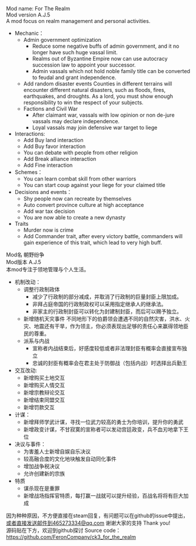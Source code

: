 Mod name: For The Realm  
Mod version A.J.5  
A mod focus on realm management and personal activities.
+ Mechanic：
  + Admin government optimization
    + Reduce some negative buffs of admin government, and it no longer have such huge vassal limit.
    + Realms out of Byzantine Empire now can use autocracy succession law to appoint your successor.
    + Admin vassals which not hold noble family title can be converted to feudal and grant independence.
  + Add random disaster events
Counties in different terrains will encounter different natural disasters, such as floods, fires, earthquakes, and droughts. As a lord, you must show enough responsibility to win the respect of your subjects.
  + Factions and Civil War
    + After claimant war, vassals with low opinion or non de-jure vassals may declare independence.
    + Loyal vassals may join defensive war target to liege
+ Interactions:
  + Add Buy land interaction
  + Add Buy favor interaction
  + You can debate with people from other religion
  + Add Break alliance interaction
  + Add Fine interaction
+ Schemes：
  + You can learn combat skill from other warriors
  + You can start coup against your liege for your claimed title
+ Decisions and events：
  + Shy people now can recreate by themselves
  + Auto convert province culture at high acceptance
  + Add war tax decision
  + You are now able to create a new dynasty
+ Traits
  + Murder now is crime
  + Add Commander trait, after every victory battle, commanders will gain experience of this trait, which lead to very high buff.

Mod名 朝野纷争  
Mod版本 A.J.5  
本mod专注于领地管理与个人生活。
+ 机制改动：
  + 调整行政制政体
    + 减少了行政制的部分减成，并取消了行政制的巨量封臣上限加成。
    + 非拜占庭帝国的行政制政权可以采用指定继承人的继承法。
    + 非家主的行政制封臣可以转化为封建制封臣，而后可以赐予独立。
  + 新增随机天灾事件
不同地形下的伯爵领会遭遇不同的自然灾害，洪水、火灾、地震还有干旱，作为领主，你必须表现出足够的责任心来赢得领地臣民的尊重。
  + 派系与内战
    + 宣称者内战结束后，好感度较低或者非法理封臣有概率会直接宣布独立
    + 忠诚的封臣有概率会在君主处于防御战（包括内战）时选择出兵勤王
+ 交互改动:
  + 新增购买土地交互
  + 新增购买人情交互
  + 新增宗教辩论交互
  + 新增结束同盟交互
  + 新增罚款交互
+ 计谋：
  + 新增拜师学武计谋，寻找一位武力较高的勇士为你培训，提升你的勇武
  + 新增政变计谋，不甘寂寞的宣称者可以发动宫廷政变，兵不血刃地拿下王位
+ 决议与事件：
  + 为害羞人士新增自娱自乐决议
  + 较高融合度的文化地块触发自动同化事件
  + 增加战争税决议
  + 允许创建新的宗族
+ 特质
  + 谋杀现在是重罪
  + 新增战场指挥官特质，每打赢一战就可以提升经验，百战名将将有巨大加成

因为种种原因，不方便直接在steam回复，有问题可以在github的issue中提出，或者直接发送邮件到465273334@qq.com 谢谢大家的支持 Thank you!  
源码贴在下方，欢迎到github探讨 Source code：  
https://github.com/FeronCompany/ck3_for_the_realm